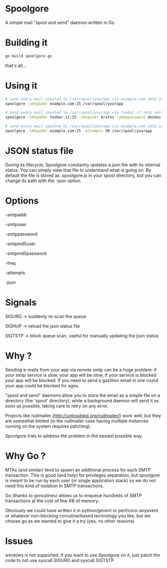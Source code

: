 Spoolgore
=========

A simple mail "spool and send" daemon written in Go

Building it
===========

```sh
go build spoolgore.go
```

that's all...

Using it
========


```sh
# send every mail spooled to /var/spool/yourapp via example.com smtp service
spoolgore -smtpaddr example.com:25 /var/spool/yourapp
```

```sh
# send every mail spooled to /var/spool/yourapp via foobar.it smtp service using plain authentication
spoolgore -smtpaddr foobar.it:25 -smtpuser kratos -smtppassword deimos /var/spool/yourapp
```

```sh
# send every mail spooled to /var/spool/yourapp via example.com smtp service, do not try for more than 30 times on smtp error
spoolgore -smtpaddr example.com:25 -attempts 30 /var/spool/yourapp
```

JSON status file
================

During its lifecycle, Spoolgore constantly updates a json file with its internal status. You can simply view that file
to understand what is going on. By default the file is stored as .spoolgore.js in your spool directory, but you can change its path with the -json option.

Options
=======

-smtpaddr

-smtpuser

-smtppassword

-smtpmd5user

-smtpmd5password

-freq

-attempts

-json

Signals
=======

SIGURG -> suddenly re-scan the queue

SIGHUP -> reload the json status file

SIGTSTP -> block queue scan, useful for manually updating the json status

Why ?
=====

Sending e-mails from your app via remote smtp can be a huge problem: if your smtp service is slow, your app will be slow, if your service is blocked your app will be blocked. If you need to send a gazillion email in one round your app could be blocked for ages.

"spool and send" daemons allow you to store the email as a simple file on a directory (the 'spool' directory), while a background daemon will send it as soon as possible, taking care to retry on any error.

Projects like nullmailer (http://untroubled.org/nullmailer/) work well, but they are somewhat limited (in the nullmailer case having multiple instances running on the system requires patching).

Spoolgore tries to address the problem in the easiest possible way.

Why Go ?
========

MTAs (and similar) tend to spawn an additional process for each SMTP transaction. This is good (and holy) for privileges separation, but spoolgore is meant to be run by each user (or single application stack) so we do not need this kind of isolation in SMTP transactions.

Go (thanks to goroutines) allows us to enqueue hundreds of SMTP transactions at the cost of few KB of memory.

Obviously we could have written it in python/gevent or perl/coro::anyevent or whatever non-blocking coroutine/based technology you like, but we choose go as we wanted to give it a try (yes, no other reasons)

Issues
======

windows is not supported, if you want to use Spoolgore on it, just patch the code to not use syscall.SIGURG and syscall.SIGTSTP
